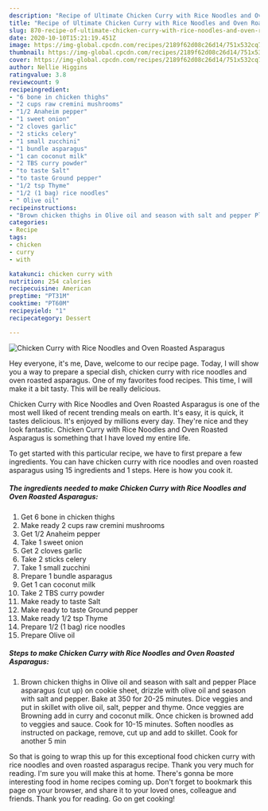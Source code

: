 ```yaml
---
description: "Recipe of Ultimate Chicken Curry with Rice Noodles and Oven Roasted Asparagus"
title: "Recipe of Ultimate Chicken Curry with Rice Noodles and Oven Roasted Asparagus"
slug: 870-recipe-of-ultimate-chicken-curry-with-rice-noodles-and-oven-roasted-asparagus
date: 2020-10-10T15:21:19.451Z
image: https://img-global.cpcdn.com/recipes/2189f62d08c26d14/751x532cq70/chicken-curry-with-rice-noodles-and-oven-roasted-asparagus-recipe-main-photo.jpg
thumbnail: https://img-global.cpcdn.com/recipes/2189f62d08c26d14/751x532cq70/chicken-curry-with-rice-noodles-and-oven-roasted-asparagus-recipe-main-photo.jpg
cover: https://img-global.cpcdn.com/recipes/2189f62d08c26d14/751x532cq70/chicken-curry-with-rice-noodles-and-oven-roasted-asparagus-recipe-main-photo.jpg
author: Nellie Higgins
ratingvalue: 3.8
reviewcount: 9
recipeingredient:
- "6 bone in chicken thighs"
- "2 cups raw cremini mushrooms"
- "1/2 Anaheim pepper"
- "1 sweet onion"
- "2 cloves garlic"
- "2 sticks celery"
- "1 small zucchini"
- "1 bundle asparagus"
- "1 can coconut milk"
- "2 TBS curry powder"
- "to taste Salt"
- "to taste Ground pepper"
- "1/2 tsp Thyme"
- "1/2 (1 bag) rice noodles"
- " Olive oil"
recipeinstructions:
- "Brown chicken thighs in Olive oil and season with salt and pepper Place asparagus (cut up) on cookie sheet, drizzle with olive oil and season with salt and pepper. Bake at 350 for 20-25 minutes. Dice veggies and put in skillet with olive oil, salt, pepper and thyme. Once veggies are Browning add in curry and coconut milk. Once chicken is browned add to veggies and sauce. Cook for 10-15 minutes. Soften noodles as instructed on package, remove, cut up and add to skillet. Cook for another 5 min"
categories:
- Recipe
tags:
- chicken
- curry
- with

katakunci: chicken curry with 
nutrition: 254 calories
recipecuisine: American
preptime: "PT31M"
cooktime: "PT60M"
recipeyield: "1"
recipecategory: Dessert

---
```



![Chicken Curry with Rice Noodles and Oven Roasted Asparagus](https://img-global.cpcdn.com/recipes/2189f62d08c26d14/751x532cq70/chicken-curry-with-rice-noodles-and-oven-roasted-asparagus-recipe-main-photo.jpg)

Hey everyone, it's me, Dave, welcome to our recipe page. Today, I will show you a way to prepare a special dish, chicken curry with rice noodles and oven roasted asparagus. One of my favorites food recipes. This time, I will make it a bit tasty. This will be really delicious.



Chicken Curry with Rice Noodles and Oven Roasted Asparagus is one of the most well liked of recent trending meals on earth. It's easy, it is quick, it tastes delicious. It's enjoyed by millions every day. They're nice and they look fantastic. Chicken Curry with Rice Noodles and Oven Roasted Asparagus is something that I have loved my entire life.


To get started with this particular recipe, we have to first prepare a few ingredients. You can have chicken curry with rice noodles and oven roasted asparagus using 15 ingredients and 1 steps. Here is how you cook it.

<!--inarticleads1-->

##### The ingredients needed to make Chicken Curry with Rice Noodles and Oven Roasted Asparagus:

1. Get 6 bone in chicken thighs
1. Make ready 2 cups raw cremini mushrooms
1. Get 1/2 Anaheim pepper
1. Take 1 sweet onion
1. Get 2 cloves garlic
1. Take 2 sticks celery
1. Take 1 small zucchini
1. Prepare 1 bundle asparagus
1. Get 1 can coconut milk
1. Take 2 TBS curry powder
1. Make ready to taste Salt
1. Make ready to taste Ground pepper
1. Make ready 1/2 tsp Thyme
1. Prepare 1/2 (1 bag) rice noodles
1. Prepare  Olive oil




<!--inarticleads2-->

##### Steps to make Chicken Curry with Rice Noodles and Oven Roasted Asparagus:

1. Brown chicken thighs in Olive oil and season with salt and pepper Place asparagus (cut up) on cookie sheet, drizzle with olive oil and season with salt and pepper. Bake at 350 for 20-25 minutes. Dice veggies and put in skillet with olive oil, salt, pepper and thyme. Once veggies are Browning add in curry and coconut milk. Once chicken is browned add to veggies and sauce. Cook for 10-15 minutes. Soften noodles as instructed on package, remove, cut up and add to skillet. Cook for another 5 min




So that is going to wrap this up for this exceptional food chicken curry with rice noodles and oven roasted asparagus recipe. Thank you very much for reading. I'm sure you will make this at home. There's gonna be more interesting food in home recipes coming up. Don't forget to bookmark this page on your browser, and share it to your loved ones, colleague and friends. Thank you for reading. Go on get cooking!
